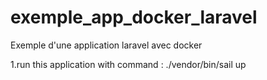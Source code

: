 # exemple_app_docker_laravel
Exemple d'une application laravel avec docker

1.run this application with command : ./vendor/bin/sail up
